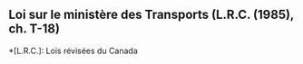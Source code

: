 ## Loi sur le ministère des Transports (L.R.C. (1985), ch. T-18)
  *[L.R.C.]: Lois révisées du Canada
